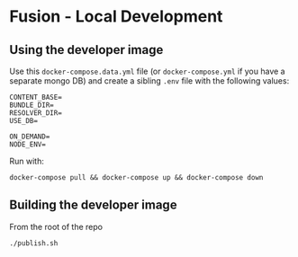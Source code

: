 #  Fusion - Local Development

## Using the developer image

Use this `docker-compose.data.yml` file (or `docker-compose.yml` if you have a separate mongo DB) and create a sibling `.env` file with the following values:
```
CONTENT_BASE=
BUNDLE_DIR=
RESOLVER_DIR=
USE_DB=

ON_DEMAND=
NODE_ENV=
```

Run with:
```
docker-compose pull && docker-compose up && docker-compose down
```

## Building the developer image

From the root of the repo
```
./publish.sh
```
